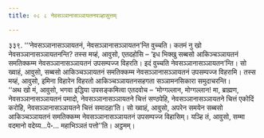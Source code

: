 ```yaml
---
title: ०८ ८ नेवसञ्ञानासञ्ञायतनपञ्हासुत्तम्

---
```


३३९. ‘‘‘नेवसञ्ञानासञ्ञायतनं, नेवसञ्ञानासञ्ञायतन’न्ति वुच्चति। कतमं नु खो नेवसञ्ञानासञ्ञायतनन्ति? तस्स मय्हं, आवुसो, एतदहोसि – ‘इध भिक्खु सब्बसो आकिञ्चञ्ञायतनं समतिक्कम्म नेवसञ्ञानासञ्ञायतनं उपसम्पज्ज विहरति। इदं वुच्चति नेवसञ्ञानासञ्ञायतन’न्ति। सो ख्वाहं, आवुसो, सब्बसो आकिञ्चञ्ञायतनं समतिक्कम्म नेवसञ्ञानासञ्ञायतनं उपसम्पज्ज विहरामि। तस्स मय्हं, आवुसो, इमिना विहारेन विहरतो आकिञ्चञ्ञायतनसहगता सञ्ञामनसिकारा समुदाचरन्ति।  
‘‘अथ खो मं, आवुसो, भगवा इद्धिया उपसङ्कमित्वा एतदवोच – ‘मोग्गल्लान, मोग्गल्लान! मा, ब्राह्मण, नेवसञ्ञानासञ्ञायतनं पमादो, नेवसञ्ञानासञ्ञायतने चित्तं सण्ठपेहि, नेवसञ्ञानासञ्ञायतने चित्तं एकोदिं करोहि, नेवसञ्ञानासञ्ञायतने चित्तं समादहा’ति। सो ख्वाहं, आवुसो, अपरेन समयेन सब्बसो आकिञ्चञ्ञायतनं समतिक्कम्म नेवसञ्ञानासञ्ञायतनं उपसम्पज्ज विहासिम्। यञ्हि तं, आवुसो, सम्मा वदमानो वदेय्य…पे॰… महाभिञ्ञतं पत्तो’’ति। अट्ठमम्।  

